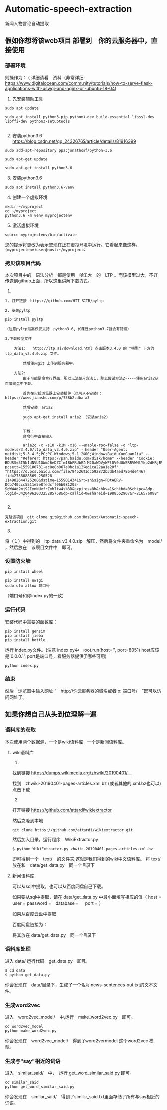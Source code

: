 # Automatic-speech-extraction
新闻人物言论自动提取

## 假如你想将该web项目 部署到　你的云服务器中，直接使用
### 部署环境
则操作为：
( 
详细请看　资料（非常详细）https://www.digitalocean.com/community/tutorials/how-to-serve-flask-applications-with-uswgi-and-nginx-on-ubuntu-18-04)
1. 先安装辅助工具
```
sudo apt update

sudo apt install python3-pip python3-dev build-essential libssl-dev libffi-dev python3-setuptools


```
2. 安装python3.6
https://blog.csdn.net/qq_24326765/article/details/81916399
```
sudo add-apt-repository ppa:jonathonf/python-3.6 

sudo apt-get update

sudo apt-get install python3.6
```
3. 安装python3.6
```
sudo apt install python3.6-venv
```
4. 创建一个虚拟环境
```
mkdir ~/myproject
cd ~/myproject
python3.6 -m venv myprojectenv
```
5. 激活虚拟环境
```
source myprojectenv/bin/activate
```
您的提示将更改为表示您现在正在虚拟环境中运行。它看起来像这样。`(myprojectenv)user@host:~/myproject$`


### 拷贝该项目代码
本次项目中的　语法分析　都是使用　哈工大　的　LTP 。而该模型过大，不好传送到github上面，所以这里讲解下载方式。

1.

    1. 打开链接　https://github.com/HIT-SCIR/pyltp

    2. 安装pyltp 

	pip install pyltp
    
    （注意pyltp最高仅仅支持　python3.6, 如果是python3.7就会有错误）
   
    3.下载模型文件
		
        方法1:   http://ltp.ai/download.html 点击版本3.4.0 的 "模型" 下方的 ltp_data_v3.4.0.zip 文件。
        
        	然后使用git 上传到服务器中。
        
        方法2: 
        	由于可能是命令行界面，所以无法使用方法１，那么尝试方法2-----使用aria2从百度网盘中下载。
            
            首先在火狐浏览器上安装插件（也可以不安装）：    　				　　　　　　　　　https://www.jianshu.com/p/758b2cdbafa3
            
            然后安装　aria2
            ```
            sudo apt-get install aria2  (安装aria2)
            ```
            
            下载：
            命令行中直接输入
            ```
            aria2c -c -s10 -k1M -x16 --enable-rpc=false -o "ltp-models/3.4.0/ltp_data_v3.4.0.zip" --header "User-Agent: netdisk;5.3.4.5;PC;PC-Windows;5.1.2600;WindowsBaiduYunGuanJia" --header "Referer: https://pan.baidu.com/disk/home" --header "Cookie: BDUSS=3I5N1dNVU1OWmJ6eDZCfm1BbFRUbEZrM20xWDVyWFlDV0dUWERRVWNlYkp2dHRjRVFBQUFBJCQAAAAAAAAAAAEAAADrI7l0tqG088qmc2hpbmUAAAAAAAAAAAAAAAAAAAAAAAAAAAAAAAAAAAAAAAAAAAAAAAAAAAAAAAAAAAAAAAAAAAAAAMkxtFzJMbRcc; pcsett=1559100731-ac8e8b067e0bc1a125ed1ca22aa1e20f" "https://d.pcs.baidu.com/file/9452681dc592872b3db4aed7864de446?fid=2738088569-250528-114982644725200&dstime=1559014341&rt=sh&sign=FDtAERV-DCb740ccc5511e5e8fedcff06b081203-SgWWAd2mj9JImnNUvfrZmhItw4s%3D&expires=8h&chkv=1&chkbd=0&chkpc=&dp-logid=3420496203325285758&dp-callid=0&shareid=1988562907&r=216576088"
            ```

2. 

	克隆该项目　git clone git@github.com:MosBest/Automatic-speech-extraction.git

3. 

将（１）中得到的　ltp_data_v3.4.0.zip　解压，然后将文件夹重命名为　model/ ，然后放在　该项目文件中　即可。

### 设置防火墙
```
pip install wheel

pip install uwsgi
sudo ufw allow 端口号
```
（端口号和你index.py的一致）

### 运行代码
安装代码中需要的函数库：
```
pip install gensim
pip install jieba
pip install bottle
```

运行 index.py文件。(注意 index.py中　root.run(host='', port=8051) host应该是'0.0.0.1', port是端口号，看服务器提供了哪些可用)

```
python index.py
```

### 结束

然后　浏览器中输入网址 “　http://你云服务器的域名或者ip: 端口号/　”既可以访问网址了。



## 如果你想自己从头到位理解一遍

### 语料库的获取
本次使用两个数据源，一个是wiki语料库，一个是新闻语料库。
1. wiki语料库	

	1. 
	找到链接 https://dumps.wikimedia.org/zhwiki/20190401/　
    
    找到　zhwiki-20190401-pages-articles.xml.bz
    (或者其他的.xml.bz也可以)　点击下载
    
	2. 
	打开链接 https://github.com/attardi/wikiextractor
    
    然后克隆到本地
    ```
    git clone https://github.com/attardi/wikiextractor.git
    ```
    然后加入目录，运行程序　WikiExtractor.py
    ```
    $ python WikiExtractor.py zhwiki-20190401-pages-articles.xml.bz
    ```
    即可得到一个　text/　的文件夹,这就是我们得到的wiki中文语料库。
    将 text/ 放在和　data/get_data.py　同一个目录下

2. 新闻语料库

	可以从sql中提取，也可以从百度网盘自己下载。
    
    如果要从sql中提取，请在 data/get_data.py 中最小面填写相应的值（    host =     user =    password =　database =   　 port = ）
    
    如果从百度云盘中提取
	
    百度网盘链接为：
    
    将其放在 data/get_data.py　同一个目录下

### 语料库处理
进入 data/ 运行代码　get_data.py　即可。
```shell
$ cd data
$ python get_data.py
```
你会发现在　data/目录下，生成了一个名为 news-sentences-xut.txt的文本文件。

### 生成word2vec
进入　word2vec_model/　中,运行　make_word2vec.py　即可。
```
cd word2vec_model
python make_word2vec.py
```
你会发现在　word2vec_model/　得到了word2vermodel 这个word2vec 模型。

### 生成与"say"相近的词语
进入　similar_said/　中，　运行 get_word_similar_said.py 即可。
```
cd similar_said
python get_word_similar_said.py
```
你会发现在　similar_said/　得到了similar_said.txt里面存储了所有与say相近的词语。

